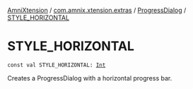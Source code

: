 [AmniXtension](../../index.md) / [com.amnix.xtension.extras](../index.md) / [ProgressDialog](index.md) / [STYLE_HORIZONTAL](./-s-t-y-l-e_-h-o-r-i-z-o-n-t-a-l.md)

# STYLE_HORIZONTAL

`const val STYLE_HORIZONTAL: `[`Int`](https://kotlinlang.org/api/latest/jvm/stdlib/kotlin/-int/index.html)

Creates a ProgressDialog with a horizontal progress bar.

